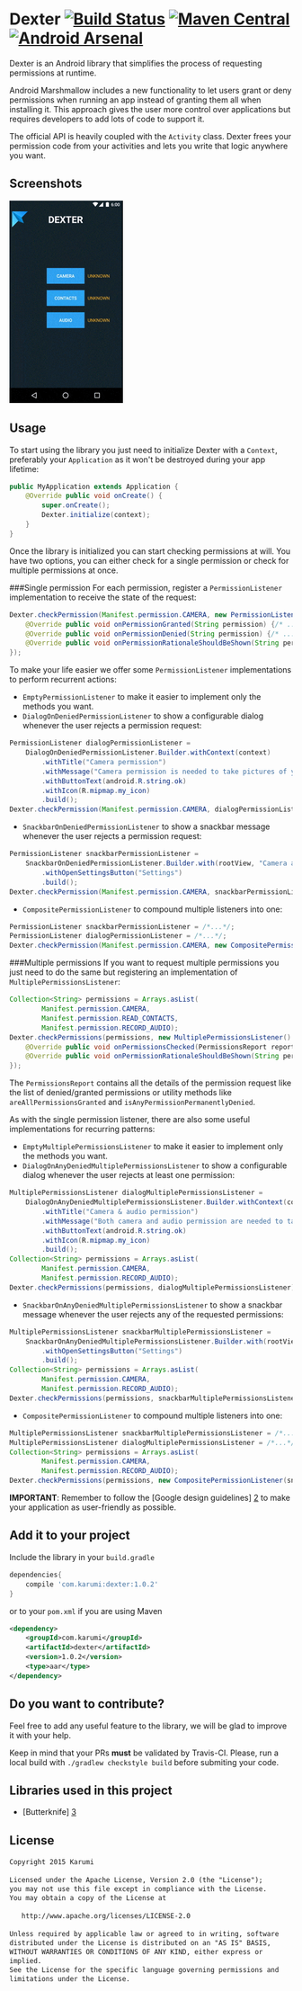 Dexter [![Build Status](https://travis-ci.org/Karumi/Dexter.svg?branch=master)](https://travis-ci.org/Karumi/Dexter) [![Maven Central](https://maven-badges.herokuapp.com/maven-central/com.karumi/dexter/badge.svg)](https://maven-badges.herokuapp.com/maven-central/com.karumi/dexter) [![Android Arsenal](https://img.shields.io/badge/Android%20Arsenal-Dexter-green.svg?style=true)](https://android-arsenal.com/details/1/2804)
======


Dexter is an Android library that simplifies the process of requesting permissions at runtime.

Android Marshmallow includes a new functionality to let users grant or deny permissions when running an app instead of granting them all when installing it. This approach gives the user more control over applications but requires developers to add lots of code to support it.

The official API is heavily coupled with the ``Activity`` class.
Dexter frees your permission code from your activities and lets you write that logic anywhere you want.


Screenshots
-----------

![Demo screenshot][1]

Usage
-----

To start using the library you just need to initialize Dexter with a ``Context``, preferably your ``Application`` as it won't be destroyed during your app lifetime:

```java
public MyApplication extends Application {
	@Override public void onCreate() {
		super.onCreate();
		Dexter.initialize(context);
	}
}
```

Once the library is initialized you can start checking permissions at will. You have two options, you can either check for a single permission or check for multiple permissions at once.

###Single permission 
For each permission, register a ``PermissionListener`` implementation to receive the state of the request:

```java
Dexter.checkPermission(Manifest.permission.CAMERA, new PermissionListener() {
	@Override public void onPermissionGranted(String permission) {/* ... */}
	@Override public void onPermissionDenied(String permission) {/* ... */}
	@Override public void onPermissionRationaleShouldBeShown(String permission, PermissionToken token) {/* ... */}
});
```

To make your life easier we offer some ``PermissionListener`` implementations to perform recurrent actions:

* ``EmptyPermissionListener`` to make it easier to implement only the methods you want.
* ``DialogOnDeniedPermissionListener`` to show a configurable dialog whenever the user rejects a permission request:

```java
PermissionListener dialogPermissionListener =
	DialogOnDeniedPermissionListener.Builder.withContext(context)
		.withTitle("Camera permission")
		.withMessage("Camera permission is needed to take pictures of your cat")
		.withButtonText(android.R.string.ok)
		.withIcon(R.mipmap.my_icon)
		.build();
Dexter.checkPermission(Manifest.permission.CAMERA, dialogPermissionListener);
```

* ``SnackbarOnDeniedPermissionListener`` to show a snackbar message whenever the user rejects a permission request:

```java
PermissionListener snackbarPermissionListener =
	SnackbarOnDeniedPermissionListener.Builder.with(rootView, "Camera access is needed to take pictures of your dog")
		.withOpenSettingsButton("Settings")
		.build();
Dexter.checkPermission(Manifest.permission.CAMERA, snackbarPermissionListener);
```

* ``CompositePermissionListener`` to compound multiple listeners into one:

```java
PermissionListener snackbarPermissionListener = /*...*/;
PermissionListener dialogPermissionListener = /*...*/;
Dexter.checkPermission(Manifest.permission.CAMERA, new CompositePermissionListener(snackbarPermissionListener, dialogPermissionListener, /*...*/));
```

###Multiple permissions
If you want to request multiple permissions you just need to do the same but registering an implementation of ``MultiplePermissionsListener``:

```java
Collection<String> permissions = Arrays.asList(
		Manifest.permission.CAMERA,
		Manifest.permission.READ_CONTACTS,
		Manifest.permission.RECORD_AUDIO);
Dexter.checkPermissions(permissions, new MultiplePermissionsListener() {
	@Override public void onPermissionsChecked(PermissionsReport report) {/* ... */}
	@Override public void onPermissionRationaleShouldBeShown(String permission, PermissionToken token) {/* ... */}
});
```

The ``PermissionsReport`` contains all the details of the permission request like the list of denied/granted permissions or utility methods like ``areAllPermissionsGranted`` and ``isAnyPermissionPermanentlyDenied``.

As with the single permission listener, there are also some useful implementations for recurring patterns:

* ``EmptyMultiplePermissionsListener`` to make it easier to implement only the methods you want.
* ``DialogOnAnyDeniedMultiplePermissionsListener`` to show a configurable dialog whenever the user rejects at least one permission:

```java
MultiplePermissionsListener dialogMultiplePermissionsListener =
	DialogOnAnyDeniedMultiplePermissionsListener.Builder.withContext(context)
		.withTitle("Camera & audio permission")
		.withMessage("Both camera and audio permission are needed to take pictures of your cat")
		.withButtonText(android.R.string.ok)
		.withIcon(R.mipmap.my_icon)
		.build();
Collection<String> permissions = Arrays.asList(
		Manifest.permission.CAMERA,
		Manifest.permission.RECORD_AUDIO);
Dexter.checkPermissions(permissions, dialogMultiplePermissionsListener);
```

* ``SnackbarOnAnyDeniedMultiplePermissionsListener`` to show a snackbar message whenever the user rejects any of the requested permissions:

```java
MultiplePermissionsListener snackbarMultiplePermissionsListener =
	SnackbarOnAnyDeniedMultiplePermissionsListener.Builder.with(rootView, "Camera and audio access is needed to take pictures of your dog")
		.withOpenSettingsButton("Settings")
		.build();
Collection<String> permissions = Arrays.asList(
		Manifest.permission.CAMERA,
		Manifest.permission.RECORD_AUDIO);
Dexter.checkPermissions(permissions, snackbarMultiplePermissionsListener);
```

* ``CompositePermissionListener`` to compound multiple listeners into one:

```java
MultiplePermissionsListener snackbarMultiplePermissionsListener = /*...*/;
MultiplePermissionsListener dialogMultiplePermissionsListener = /*...*/;
Collection<String> permissions = Arrays.asList(
		Manifest.permission.CAMERA,
		Manifest.permission.RECORD_AUDIO);
Dexter.checkPermissions(permissions, new CompositePermissionListener(snackbarMultiplePermissionsListener, dialogMultiplePermissionsListener, /*...*/));
```

**IMPORTANT**: Remember to follow the [Google design guidelines] [2] to make your application as user-friendly as possible.

Add it to your project
----------------------

Include the library in your ``build.gradle``

```groovy
dependencies{
    compile 'com.karumi:dexter:1.0.2'
}
```

or to your ``pom.xml`` if you are using Maven

```xml
<dependency>
    <groupId>com.karumi</groupId>
    <artifactId>dexter</artifactId>
    <version>1.0.2</version>
    <type>aar</type>
</dependency>

```

Do you want to contribute?
--------------------------

Feel free to add any useful feature to the library, we will be glad to improve it with your help.

Keep in mind that your PRs **must** be validated by Travis-CI. Please, run a local build with ``./gradlew checkstyle build`` before submiting your code.


Libraries used in this project
------------------------------

* [Butterknife] [3]

License
-------

    Copyright 2015 Karumi

    Licensed under the Apache License, Version 2.0 (the "License");
    you may not use this file except in compliance with the License.
    You may obtain a copy of the License at

       http://www.apache.org/licenses/LICENSE-2.0

    Unless required by applicable law or agreed to in writing, software
    distributed under the License is distributed on an "AS IS" BASIS,
    WITHOUT WARRANTIES OR CONDITIONS OF ANY KIND, either express or implied.
    See the License for the specific language governing permissions and
    limitations under the License.

[1]: ./art/screenshot.gif
[2]: http://www.google.es/design/spec/patterns/permissions.html
[3]: https://github.com/JakeWharton/butterknife
